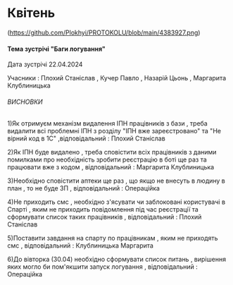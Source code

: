 # Квітень
(https://github.com/Plokhyi/PROTOKOLU/blob/main/4383927.png)

#### Тема зустрічі "Баги логування"

Дата зустрічі 22.04.2024
  
Учасники : Плохий Станіслав , Кучер Павло , Назарій Цьонь , Маргарита Клублиницька

###### ВИСНОВКИ

1)Як отримуєм механізм видалення ІПН працівників з бази , треба видалити всі проблемні ІПН з розділу "ІПН вже зареєстровано" та "Не вірний код в 1С" ,відповідальний : Плохий Станіслав

2)Як ІПН буде видалено , треба сповістити всіх працівників з даними помилками про необхідність зробити реєстрацію в боті ще раз та працювати вже з кодом , відповідальний : Маргарита Клублиницька 

3)Необхідно сповістити аптеки ще раз , що якщо не внесуть в людину в план , то не буде ЗП , відповідальний : Операційка 

4)Не приходить смс , необхідно з'ясувати чи заблоковані користувачі в Спарті , яким не приходить повідомлення під час реєстрації та сформувати список таких працівників , відповідальний : Плохий Станіслав 

5)Поставити завдання на спарту по працівникам , яким не приходять смс , відповідальний : Клублиницька Маргарита 

6)До вівторка (30.04) необхідно сформувати список питань , вирішення яких могло би пом'якшити запуск логування , відповідальний : Операційка 
